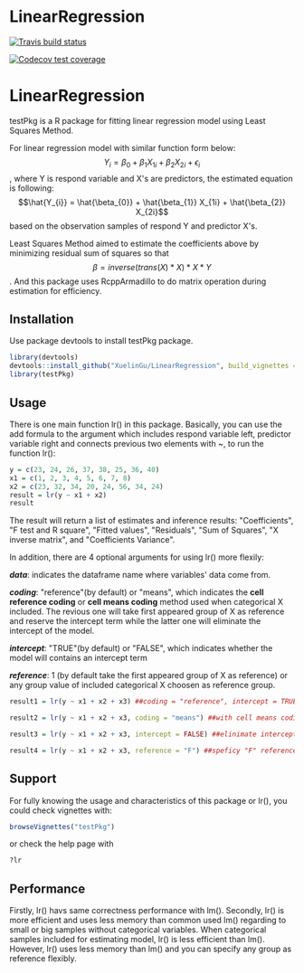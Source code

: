 # LinearRegression

  <!-- badges: start -->
  [![Travis build status](https://travis-ci.org/XuelinGu/LinearRegression.svg?branch=master)](https://travis-ci.org/XuelinGu/LinearRegression)
  <!-- badges: end -->
  <!-- badges: start -->
  [![Codecov test coverage](https://codecov.io/gh/XuelinGu/LinearRegression/branch/master/graph/badge.svg)](https://codecov.io/gh/XuelinGu/LinearRegression?branch=master)
  <!-- badges: end -->
  
# LinearRegression
testPkg is a R package for fitting linear regression model using Least Squares Method.

For linear regression model with similar function form below:
$$Y_{i} = \beta_{0} + \beta_{1} X_{1i} + \beta_{2} X_{2i} + \epsilon_{i}$$,
where Y is respond variable and X's are predictors, the estimated equation is following:
$$\hat{Y_{i}} = \hat{\beta_{0}} + \hat{\beta_{1}} X_{1i} + \hat{\beta_{2}} X_{2i}$$
based on the observation samples of respond Y and predictor X's.

Least Squares Method aimed to estimate the coefficients above by minimizing residual sum of squares so that $${\beta} = inverse(trans(X)*X)*X*Y$$. And this package uses RcppArmadillo to do matrix operation during estimation for efficiency.

## Installation

Use package devtools to install testPkg package.

```r
library(devtools)
devtools::install_github("XuelinGu/LinearRegression", build_vignettes = T)
library(testPkg)
```

## Usage

There is one main function lr() in this package. Basically, you can use the add formula to the argument which includes respond variable left, predictor variable right and connects previous two elements with ~, to run the function lr():

```r
y = c(23, 24, 26, 37, 38, 25, 36, 40)
x1 = c(1, 2, 3, 4, 5, 6, 7, 8)
x2 = c(23, 32, 34, 20, 24, 56, 34, 24)
result = lr(y ~ x1 + x2)
result
```
The result will return a list of estimates and inference results: "Coefficients", "F test and R square", "Fitted values", "Residuals", "Sum of Squares", "X inverse matrix", and "Coefficients Variance".

In addition, there are 4 optional arguments for using lr() more flexily:
 
***data***: indicates the dataframe name where variables' data come from. 

***coding***: "reference"(by default) or "means", which indicates the **cell reference coding** or **cell means coding** method used when categorical X included. The revious one will take first appeared group of X as reference and reserve the intercept term while the latter one will eliminate the intercept of the model.

***intercept***: "TRUE"(by default) or "FALSE", which indicates whether the model will contains an intercept term

***reference***:  1 (by default take the first appeared group of X as reference) or any group value of included categorical X choosen as reference group.

```r
result1 = lr(y ~ x1 + x2 + x3) ##coding = "reference", intercept = TRUE, reference = 1

result2 = lr(y ~ x1 + x2 + x3, coding = "means") ##with cell means coding method

result3 = lr(y ~ x1 + x2 + x3, intercept = FALSE) ##elinimate intercept term

result4 = lr(y ~ x1 + x2 + x3, reference = "F") ##speficy "F" reference group

```

## Support

For fully knowing the usage and characteristics of this package or lr(), you could check vignettes with:

```r
browseVignettes("testPkg")
```

or check the help page with

```r
?lr
```

## Performance

Firstly, lr() havs same correctness performance with lm(). Secondly, lr() is more efficient and uses less memory than common used lm() regarding to small or big samples without categorical variables. When categorical samples included for estimating model, lr() is less efficient than lm(). However, lr() uses less memory than lm() and you can specify any group as reference flexibly. 
 